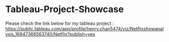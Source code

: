 # Tableau-Project-Showcase

Please check the link below for my tableau project : 
https://public.tableau.com/app/profile/henry.chan5474/viz/Netflixshowanalysis_16847366563740/Netflix?publish=yes
